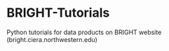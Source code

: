 # BRIGHT-Tutorials
Python tutorials for data products on BRIGHT website (bright.ciera.northwestern.edu)
